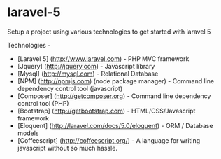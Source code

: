# laravel-5

Setup a project using various technologies to get started with laravel 5

Technologies -
  * [Laravel 5] (http://www.laravel.com) - PHP MVC framework
  * [Jquery] (http://jquery.com) - Javascript library
  * [Mysql] (http://mysql.com) - Relational Database
  * [NPM] (http://npmjs.com) (node package manager) - Command line dependency control tool (javascript) 
  * [Composer] (http://getcomposer.org) - Command line dependency control tool (PHP)
  * [Bootstrap] (http://getbootstrap.com) - HTML/CSS/Javascript framework
  * [Eloquent] (http://laravel.com/docs/5.0/eloquent) - ORM / Database models
  * [Coffeescript] (http://coffeescript.org/) - A language for writing javascript without so much hassle. 